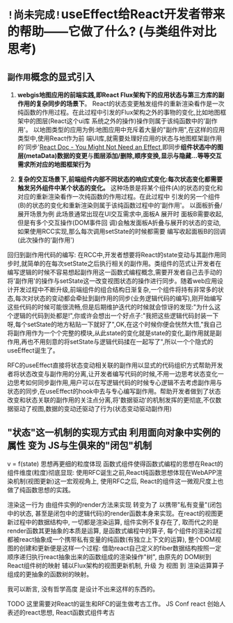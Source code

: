 # `!尚未完成!`useEffect给React开发者带来的帮助——它做了什么? (与类组件对比思考)

## `副作用`概念的显式引入

1. **webgis地图应用的前端实践,即React Flux架构下的应用状态与第三方库的副作用的复杂同步的场景下**。
   React的状态变更触发组件的重新渲染看作是一次纯函数的作用过程。在此过程中引发的Flux架构之外的事物的变化,比如地图框架中的图层(React这个ui库 系统之外的操作)操作则属于该纯函数中的'副作用'。
   以地图类型的应用为例:地图应用中充斥着大量的"副作用",在这样的应用类型中,使用React作为前
   端UI库,就需要处理好应用的状态与地图框架副作用的'同步'[React Doc - You Might Not Need an Effect](https://beta.reactjs.org/learn/you-might-not-need-an-effect),即同步**组件状态中的图层(metaData)数据的变更**与**图层添加/删除,顺序变换,显示与隐藏...等等交互需求所对应的地图框架行为**
   
2. **复杂的交互场景下,前端组件内部不同状态的响应式变化:每次状态变化都需要触发另外组件中某个状态的变化。**
   这种场景是将某个组件(A)的状态的变化和对应的重新渲染看作一次纯函数的作用过程。在此过程中
   引发的另一个组件(B)的状态的变化和重新渲染则属于该纯函数过程中的'副作用'。
   以面板折叠/展开场景为例
   此场景通常出现在UI交互需求中,面板A 展开时 面板B需要收起,但是有多个交互操作(DOM事件回
   调)会触发面板A折叠与展开的状态的变动, 如果使用RCC实现,那么每次调用setState的时候都需要
   编写收起面板B的回调(此次操作的'副作用')

回归到副作用代码的编写: 在RCC中,开发者想要将React的state变动与其副作用同步时,就简单的在每次setState之后执行相关的副作用。类组件的范式让开发者在编写逻辑的时候不容易想起副作用这一函数式编程概念,需要开发者自己去手动的将'副作用'的操作与setState这一改变视图状态的操作进行同步。随着web应用设计开发过程中不断升级,前端组件的组合结构日渐复杂,一个组件将持有非常多的状态,每次对状态的变动都会牵扯到副作用的同步(业务逻辑代码的编写),刚开始编写这些代码的时候可能很流畅,但是后期维护迭代的时候就会惊讶的发现:"为什么这个逻辑的代码到处都是!",你或许会想出一个好点子:"我把这些逻辑代码封装一下呀,每个setState的地方粘贴一下就好了",OK,在这个时候你便会恍然大悟,"我自己将副作用作为一个个完整的模块,从此state的变化就是state的变化,副作用就是副作用,再也不用刻意的将setState与逻辑代码揉在一起写了",所以一个个隐式的useEffect诞生了。

RFC的useEffect直接将状态变动相关联的副作用以显式的代码组织方式帮助开发者将状态改变与副作用的分离,让开发者编写代码的时候,不用一边思考状态变化一边思考如何同步副作用,用户可以在写逻辑代码的时候专心逻辑不去考虑副作用与状态的同步,在useEffect的hook中去与专心编写副作用。帮助开发者做到了状态改变和状态关联的副作用的关注点分离,将'数据驱动'的机制发挥的更彻底,不仅数据驱动了视图,数据的变动还驱动了行为(状态变动驱动副作用)

## "状态"这一机制的实现方式由 利用面向对象中实例的属性 变为 JS与生俱来的"闭包"机制
v = f(state) 思想再更细的粒度体现
函数式组件使得函数式编程的思想在React的组件维度(粒度)彻底显现: 使用RFC诞生之前,React纯函数思想体现在WebAPP渲染机制(视图更新)这一宏观视角上, 使用RFC之后, React的组件这一微观尺度上也做了纯函数思想的实践。

渲染这一行为 由组件实例的render方法来实现 转变为了 以携带"私有变量"(闭包中的状态, 甚至是闭包中的逻辑代码)的render函数本身来实现。在react的视图更新过程中的数据结构中, 一切都是渲染运算, 组件实例不复存在了, 取而代之的是render函数其更抽象的本质是运算, 是函数式编程中的算子, 每个组件的渲染过程都被react抽象成一个携带私有变量的纯函数(有独立上下文的运算), 整个DOM视图的创建和更新便是这样一个过程: 借助react自己定义的fiber数据结构按照一定顺序递归执行react抽象出来的函数组成的渲染操作"树", 由原先的 DOM树到React组件树的映射 辅以Flux架构的视图更新机制, 升级 为 视图 到 渲染运算算子组成的更抽象的函数树的映射。

我可以断言, 没有哲学高度 是设计不出来这样的东西的。

TODO
这里需要对React的诞生和RFC的诞生做考古工作。
JS Conf react 创始人表述的react思想,
React函数式组件考古